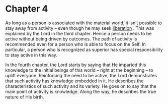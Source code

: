 # Chapter 4

As long as a person is associated with the material world, it isn’t possible to stay away from activity – even though he may seek 
[liberation](Moksha)
. This was explained by the Lord in the third chapter. Hence a person needs to be active without being driven by outcomes. The path of activity is recommended even for a person who is able to focus on the Self. In particular, a person who is recognized as superior has special responsibility to stay active in this way.

In the fourth chapter, the Lord starts by saying that He imparted this knowledge to the initial beings of this world – right at the beginning – to uplift everyone. Reinforcing the need to be active, the Lord demonstrates that such activity has knowledge embedded in it. He describes the characteristics of such activity and its variety. He goes on to say that the main point of activity is knowledge. Along the way, he describes the true nature of His birth.


